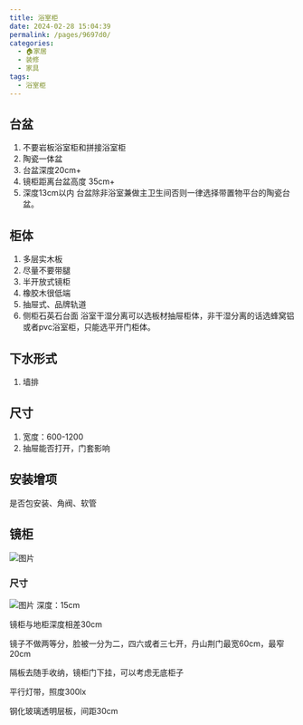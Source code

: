 ```yaml
---
title: 浴室柜
date: 2024-02-28 15:04:39
permalink: /pages/9697d0/
categories:
  - 🏠家居
  - 装修
  - 家具
tags:
  - 浴室柜
---
```

## 台盆
1. 不要岩板浴室柜和拼接浴室柜
2. 陶瓷一体盆
3. 台盆深度20cm+
4. 镜柜距离台盆高度 35cm+
5. 深度13cm以内
 台盆除非浴室兼做主卫生间否则一律选择带置物平台的陶瓷台盆。

## 柜体
1. 多层实木板
2. 尽量不要带腿
3. 半开放式镜柜
4. 橡胶木很低端
5. 抽屉式、品牌轨道
6. 侧柜石英石台面
浴室干湿分离可以选板材抽屉柜体，非干湿分离的话选蜂窝铝或者pvc浴室柜，只能选平开门柜体。

## 下水形式
1. 墙排
## 尺寸
1. 宽度：600-1200
2. 抽屉能否打开，门套影响

## 安装增项
是否包安装、角阀、软管

## 镜柜

![图片](https://docimg5.docs.qq.com/image/AgAABkmdTj2jwxqDTzRCZ7PkQwnRmxak.png?w=492&h=479)
### 尺寸

![图片](https://docimg8.docs.qq.com/image/AgAABkmdTj1PuqZWgBZBe41oDHCQkRDQ.png?w=595&h=517)
深度：15cm

镜柜与地柜深度相差30cm

镜子不做两等分，脸被一分为二，四六或者三七开，丹山荆门最宽60cm，最窄20cm

隔板去随手收纳，镜柜门下挂，可以考虑无底柜子

平行灯带，照度300lx

钢化玻璃透明层板，间距30cm